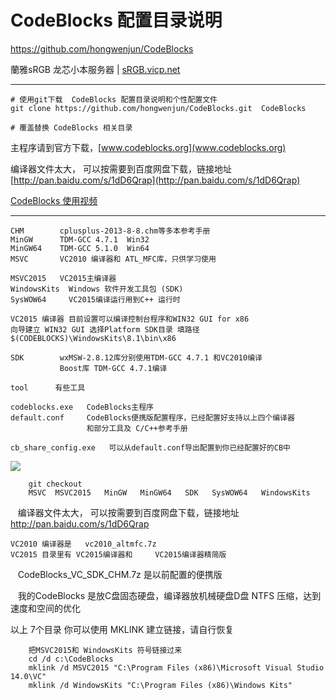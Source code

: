 
# CodeBlocks  配置目录说明

https://github.com/hongwenjun/CodeBlocks

蘭雅sRGB 龙芯小本服务器 | [sRGB.vicp.net](http://sRGB.vicp.net)

---
```
# 使用git下载  CodeBlocks 配置目录说明和个性配置文件
git clone https://github.com/hongwenjun/CodeBlocks.git  CodeBlocks

# 覆盖替换 CodeBlocks 相关目录

```


主程序请到官方下载，[www.codeblocks.org](www.codeblocks.org)
	
编译器文件太大， 可以按需要到百度网盘下载，链接地址
[http://pan.baidu.com/s/1dD6Qrap](http://pan.baidu.com/s/1dD6Qrap)

[CodeBlocks 使用视频 ](http://srgb.vicp.net/codeblocks/)

---

    CHM        cplusplus-2013-8-8.chm等多本参考手册
    MinGW      TDM-GCC 4.7.1  Win32
    MinGW64    TDM-GCC 5.1.0  Win64
    MSVC	   VC2010 编译器和 ATL_MFC库，只供学习使用

    MSVC2015   VC2015主编译器
    WindowsKits  Windows 软件开发工具包 (SDK)
    SysWOW64     VC2015编译运行用到C++ 运行时

    VC2015 编译器 目前设置可以编译控制台程序和WIN32 GUI for x86
    向导建立 WIN32 GUI 选择Platform SDK目录 填路径
    $(CODEBLOCKS)\WindowsKits\8.1\bin\x86

    SDK        wxMSW-2.8.12库分别使用TDM-GCC 4.7.1 和VC2010编译
               Boost库 TDM-GCC 4.7.1编译

    tool      有些工具

    codeblocks.exe   CodeBlocks主程序
    default.conf     CodeBlocks便携版配置程序，已经配置好支持以上四个编译器
                     和部分工具及 C/C++参考手册

    cb_share_config.exe   可以从default.conf导出配置到你已经配置好的CB中 

![](https://github.com/hongwenjun/CodeBlocks/raw/master/%E8%AF%B4%E6%98%8E/CodeBlocksTree.png)

        git checkout
        MSVC  MSVC2015   MinGW   MinGW64   SDK   SysWOW64   WindowsKits
                
    编译器文件太大， 可以按需要到百度网盘下载，链接地址
    http://pan.baidu.com/s/1dD6Qrap
    
    VC2010 编译器是   vc2010_altmfc.7z
    VC2015 目录里有 VC2015编译器和     VC2015编译器精简版
    CodeBlocks_VC_SDK_CHM.7z  是以前配置的便携版

    我的CodeBlocks 是放C盘固态硬盘，编译器放机械硬盘D盘 NTFS 压缩，达到速度和空间的优化

以上 7个目录 你可以使用 MKLINK 建立链接，请自行恢复

        把MSVC2015和 WindowsKits 符号链接过来
        cd /d c:\CodeBlocks
        mklink /d MSVC2015 "C:\Program Files (x86)\Microsoft Visual Studio 14.0\VC"
        mklink /d WindowsKits "C:\Program Files (x86)\Windows Kits"
